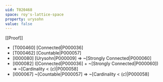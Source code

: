 ```yaml
---
uid: T020468
space: roy's-lattice-space
property: urysohn
value: false
---
```

[[Proof]]

* [T000460] [Connected|P000036]
* [T000462] [Countable|P000057]
* [I000080] [Urysohn|P000009] => ~[Strongly Connected|P000060]
* [I000082] ([Connected|P000036] + ~[Strongly Connected|P000060]) => ~[Cardinality < $\mathfrak(c)$|P000058]
* [I000067] ~[Countable|P000057] => ~[Cardinality < $\mathfrak(c)$|P000058]

